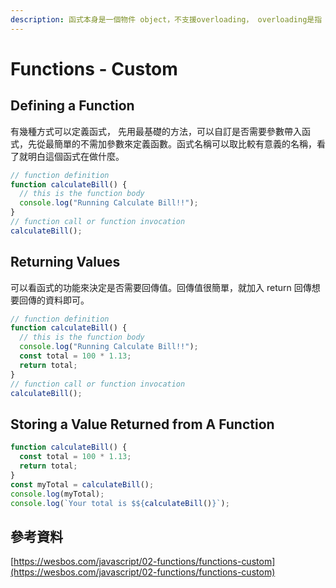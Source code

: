 ```yaml
---
description: 函式本身是一個物件 object，不支援overloading， overloading是指
---
```


# Functions - Custom

## Defining a Function

有幾種方式可以定義函式， 先用最基礎的方法，可以自訂是否需要參數帶入函式，先從最簡單的不需加參數來定義函數。函式名稱可以取比較有意義的名稱，看了就明白這個函式在做什麼。

```javascript
// function definition
function calculateBill() {
  // this is the function body
  console.log("Running Calculate Bill!!");
}
// function call or function invocation
calculateBill();
```

## Returning Values

可以看函式的功能來決定是否需要回傳值。回傳值很簡單，就加入 return 回傳想要回傳的資料即可。

```javascript
// function definition
function calculateBill() {
  // this is the function body
  console.log("Running Calculate Bill!!");
  const total = 100 * 1.13;
  return total;
}
// function call or function invocation
calculateBill();
```

## Storing a Value Returned from A Function

```javascript
function calculateBill() {
  const total = 100 * 1.13;
  return total;
}
const myTotal = calculateBill();
console.log(myTotal);
console.log(`Your total is $${calculateBill()}`); 

```

## 參考資料

[https://wesbos.com/javascript/02-functions/functions-custom](https://wesbos.com/javascript/02-functions/functions-custom)

